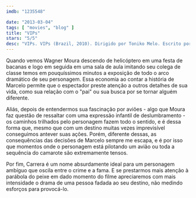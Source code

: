 ```yaml
---
imdb: "1235548"

date: "2013-03-04"
tags: [ "movies", "blog" ]
title: "VIPs"
stars: "5/5"
desc: "VIPs. VIPs (Brazil, 2010). Dirigido por Toniko Melo. Escrito por Mariana Caltabiano, Thiago Dottori, Bráulio Mantovani. Com Wagner Moura, Gisele Fróes, Emiliano Ruschel, Marcela Falci, Heitor Goldflus, Cecília Homem de Mello, Roger Gobeth, Amaury Jr., João Francisco Tottene."
---
```

Quando vemos Wagner Moura descendo de helicóptero em uma festa de bacanas e logo em seguida em uma sala de aula imitando seu colega de classe temos em pouquíssimos minutos a exposição de todo o arco dramático de seu personagem. Essa economia ao contar a história de Marcelo permite que o espectador preste atenção a outros detalhes de sua vida, como sua relação com o "pai" ou sua busca por se tornar alguém diferente.

Aliás, depois de entendermos sua fascinação por aviões - algo que Moura faz questão de ressaltar com uma expressão infantil de deslumbramento - os caminhos trilhados pelo personagem fazem todo o sentido, e é dessa forma que, mesmo que com um destino muitas vezes imprevisível conseguimos antever suas ações. Porém, diferente dessas, as consequências das decisões de Marcelo sempre me escapa, e é por isso que momentos onde o personagem está pilotando um avião ou toda a sequência do camarote são extremamente tensos.

Por fim, Carrera é um nome absurdamente ideal para um personagem ambíguo que oscila entre o crime e a fama. E se prestarmos mais atenção à parábola do peixe em dado momento do filme apreciaremos com mais intensidade o drama de uma pessoa fadada ao seu destino, não medindo esforços para provocá-lo.

